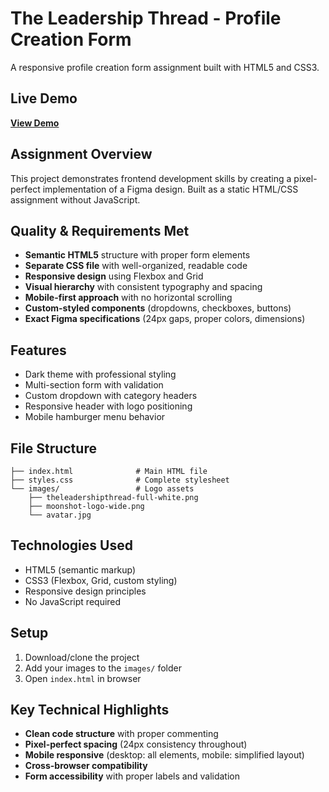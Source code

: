 # The Leadership Thread - Profile Creation Form

A responsive profile creation form assignment built with HTML5 and CSS3.

## Live Demo
**[View Demo](https://navgrahjyotish108.com/test.html)**

## Assignment Overview
This project demonstrates frontend development skills by creating a pixel-perfect implementation of a Figma design. Built as a static HTML/CSS assignment without JavaScript.

## Quality & Requirements Met
- **Semantic HTML5** structure with proper form elements
- **Separate CSS file** with well-organized, readable code
- **Responsive design** using Flexbox and Grid
- **Visual hierarchy** with consistent typography and spacing
- **Mobile-first approach** with no horizontal scrolling
- **Custom-styled components** (dropdowns, checkboxes, buttons)
- **Exact Figma specifications** (24px gaps, proper colors, dimensions)

## Features
- Dark theme with professional styling
- Multi-section form with validation
- Custom dropdown with category headers
- Responsive header with logo positioning
- Mobile hamburger menu behavior

## File Structure
```
├── index.html              # Main HTML file
├── styles.css              # Complete stylesheet
└── images/                 # Logo assets
    ├── theleadershipthread-full-white.png
    ├── moonshot-logo-wide.png
    └── avatar.jpg
```

## Technologies Used
- HTML5 (semantic markup)
- CSS3 (Flexbox, Grid, custom styling)
- Responsive design principles
- No JavaScript required

## Setup
1. Download/clone the project
2. Add your images to the `images/` folder
3. Open `index.html` in browser

## Key Technical Highlights
- **Clean code structure** with proper commenting
- **Pixel-perfect spacing** (24px consistency throughout)
- **Mobile responsive** (desktop: all elements, mobile: simplified layout)
- **Cross-browser compatibility** 
- **Form accessibility** with proper labels and validation
